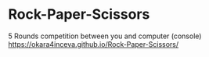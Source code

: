 # Rock-Paper-Scissors
5 Rounds competition between you and computer (console)
https://okara4inceva.github.io/Rock-Paper-Scissors/
